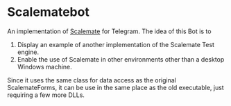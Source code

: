 # Scalematebot

An implementation of [Scalemate](https://github.com/ishiikurisu/scalemate) for Telegram. The idea of this Bot is to

1. Display an example of another implementation of the Scalemate Test engine.
2. Enable the use of Scalemate in other environments other than a desktop Windows machine.

Since it uses the same class for data access as the original ScalemateForms, it can be use in the same place as the old executable, just requiring a few more DLLs.
